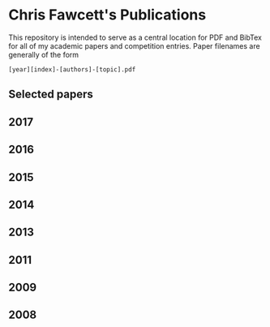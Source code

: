 # Chris Fawcett's Publications

This repository is intended to serve as a central location for PDF and BibTex
for all of my academic papers and competition entries. Paper filenames are generally
of the form

    [year][index]-[authors]-[topic].pdf

## Selected papers

## 2017

## 2016

## 2015

## 2014

## 2013

## 2011

## 2009

## 2008
